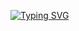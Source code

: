 [![Typing SVG](https://readme-typing-svg.herokuapp.com?color=%2336BCF7&lines=TO+DO+LIST+\n+PS+MAXIM+LOX)](https://git.io/typing-svg)
